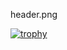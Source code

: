 header.png

[![trophy](https://github-profile-trophy.vercel.app/?username=Shashwat0227)](https://github.com/ryo-ma/github-profile-trophy)
